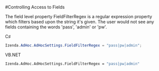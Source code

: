 #Controlling Access to Fields

The field level property FieldFilterRegex is a regular expression property which filters based upon the string it's given. The user would not see any fields containing the words 'pass', 'admin' or 'pw'.

C♯
```csharp
Izenda.AdHoc.AdHocSettings.FieldFilterRegex = "pass|pw|admin";
```
VB.NET
```vb
Izenda.AdHoc.AdHocSettings.FieldFilterRegex = "pass|pw|admin"
```

